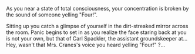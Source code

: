As you near a state of total consciousness, your concentration is broken by
the sound of someone yelling "Four!".

Sitting up you catch a glimpse of yourself in the dirt-streaked mirror across
the room.  Panic begins to set in as you realize the face staring back at you is
not your own, but that of Carl Spackler, the assistant groundskeeper at... Hey,
wasn't that Mrs. Cranes's voice you heard yelling "Four!" ?...
